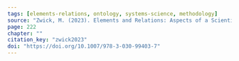 ```yaml
---
tags: [elements-relations, ontology, systems-science, methodology]
source: "Zwick, M. (2023). Elements and Relations: Aspects of a Scientific Metaphysics (Vol. 35). Springer International Publishing."
page: 222
chapter: ""
citation_key: "zwick2023"
doi: "https://doi.org/10.1007/978-3-030-99403-7"
---
```


